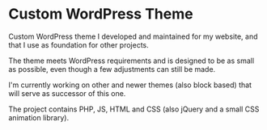 # Custom WordPress Theme

Custom WordPress theme I developed and maintained for my website, and that I use as foundation for other projects.

The theme meets WordPress requirements and is designed to be as small as possible, even though a few adjustments can still be made.

I'm currently working on other and newer themes (also block based) that will serve as successor of this one.

The project contains PHP, JS, HTML and CSS (also jQuery and a small CSS animation library).
